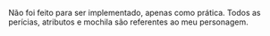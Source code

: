 
Não foi feito para ser implementado, apenas como prática. Todos as perícias, atributos e mochila são referentes ao meu personagem.
